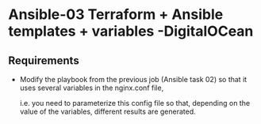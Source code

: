 # Ansible-03  Terraform + Ansible templates + variables -DigitalOCean
## Requirements

- Modify the playbook from the previous job (Ansible task 02) so that it uses several variables in the nginx.conf file, 
  
  i.e. you need to parameterize this config file so that, depending on the value of the variables, different results are generated.
